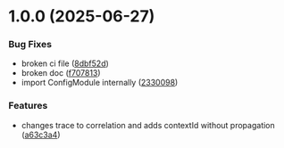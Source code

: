 # 1.0.0 (2025-06-27)


### Bug Fixes

* broken ci file ([8dbf52d](https://github.com/lootup-team/nestjs-core/commit/8dbf52d132d47a99b07e5da212f54910c12d9d39))
* broken doc ([f707813](https://github.com/lootup-team/nestjs-core/commit/f707813c7ece94a3a32d5fe0b47e023f1deb71df))
* import ConfigModule internally ([2330098](https://github.com/lootup-team/nestjs-core/commit/23300980c1e7097439598df21ee0f6f3e8db3b26))


### Features

* changes trace to correlation and adds contextId without propagation ([a63c3a4](https://github.com/lootup-team/nestjs-core/commit/a63c3a44d3720473753b1cbfe9f6cd60b543eb45))
